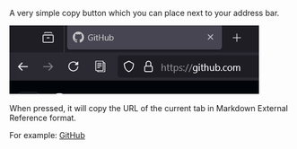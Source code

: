 A very simple copy button which you can place next to your address bar.

![image](images/example.png)

When pressed, it will copy the URL of the current tab in Markdown External Reference format.

For example: [GitHub](https://github.com/)